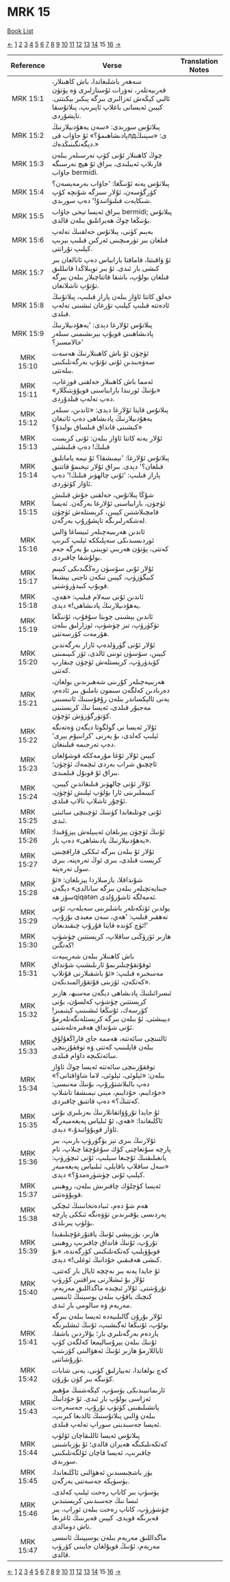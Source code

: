 # MRK 15
[Book List](../README.md)

[<-](./chapter_14.md) [1](./chapter_1.md) [2](./chapter_2.md) [3](./chapter_3.md) [4](./chapter_4.md) [5](./chapter_5.md) [6](./chapter_6.md) [7](./chapter_7.md) [8](./chapter_8.md) [9](./chapter_9.md) [10](./chapter_10.md) [11](./chapter_11.md) [12](./chapter_12.md) [13](./chapter_13.md) [14](./chapter_14.md) 15 [16](./chapter_16.md) [->](./chapter_16.md)

| Reference | Verse | Translation Notes |
|:---------:|-------|-------------------|
|MRK 15:1|سەھەر باشلىغاندا، باش كاھىنلار، قەرىيەتلەر، تەۋرات ئۇستازلىرى ۋە پۈتۈن ئالىي كېڭەش ئەزالىرى بىرگە پىكىر بېكىتتى. كېيىن ئەيسانى باغلاپ ئاپىرىپ، پىلاتۇسقا تاپشۇردى.||
|MRK 15:2|پىلاتۇس سورىدى: «سەن يەھۇدىيلارنىڭ پادىشاھىمۇ؟» ئۇ جاۋاب قىлдى: «سېنىڭ دېگەنگىنىڭدەك.»||
|MRK 15:3|چوڭ كاھىنلار ئۇنى كۆپ نەرسىلەر بىلەن قارىلاپ ئەيبلىدى، بىراق ئۇ ھېچ نەرسىگە جاۋاب bermidi.||
|MRK 15:4|پىلاتۇس يەنە ئۇنىڭغا: 'جاۋاب بەرمەيسەن؟ كۆرگۈسەن، ئۇلار سىزگە شۇنچە كۆپ شىكايەت قىلىۋاتىدۇ!' دەپ سورىدى.||
|MRK 15:5|بىراق ئەيسا تېخى جاۋاب bermidi; پىلاتۇس بۇنىڭغا چوڭ ھەيرانلىق بىلەن قالدى.||
|MRK 15:6|بەيىم كۈنى، پىلاتۇس خەلقنىڭ تەلەپ قىلغان بىر تۈرمىچىنى ئەركىن قىلىپ بېرىپ كېلىپ تۇراتتى.||
|MRK 15:7|ئۇ ۋاقىتتا، قاماقتا بارابباس دەپ ئاتالغان بىر كىشى بار ئىدى. ئۇ بىر توپىلاڭدا قاتىللىق قىلغان بولۇپ، باشقا قاتتاچىلار بىلەن بىرگە تۇتۇپ تاشلانغان.||
|MRK 15:8|خەلق كاتتا ئاۋاز بىلەن پاراز قىلىپ، پىلاتۇنىڭ ئادەتتە قىلىپ كېلىپ تۇرغان ئىشىنى تەلەپ قىلدى.||
|MRK 15:9|پىلاتۇس ئۇلارغا دېدى: 'يەھۇدىيلارنىڭ پادىشاھىنى قويۇپ بېرىشىمنى سىلەر خالامسىز؟'||
|MRK 15:10|ئۈچۈن ئۇ باش كاھىنلارنىڭ ھەسەت سەۋەبىدىن ئۇنى تۇتۇپ بەرگەنلىكىنى بىلەتتى.||
|MRK 15:11|ئەمما باش كاھىنلار خەلقنى قوزغاپ، «بۇنىڭ ئورنىدا بارابباسنى قويۇۋېتىڭلار» دەپ تەلەپ قىلدۇردى.||
|MRK 15:12|پىلاتۇس قايتا ئۇلارغا دېدى: «ئاندىن، سىلەر يەھۇدىيلارنىڭ پادىشاھى دەپ ئاتىغان كىشىنى قانداق قىلساق بولىدۇ؟»||
|MRK 15:13|ئۇلار يەنە كاتتا ئاۋاز بىلەن: ئۇنى كرېست قىلىڭ! دەپ قىلىشتى||
|MRK 15:14|پىلاتۇس ئۇلارغا: 'نېمىشقا؟ ئۇ نېمە يامانلىق قىلغان؟' دېدى. بىراق ئۇلار تېخىمۇ قاتتىق پاراز قىلىپ: 'ئۇنى چالهۋىز قىلىڭ!' دەپ ئاۋاز كۆتۈردى.||
|MRK 15:15|شۇڭا پىلاتۇس، خەلقنى خۇش قىلىش ئۈچۈن، بارابباسنى ئۇلارغا بەرگەن. ئەيسا قامچىلاشتىن كېيىن، كرېستلەش ئۈچۈن لەشكەرلىرىگە تاپشۇرۇپ بەرگەن.||
|MRK 15:16|ئاندىن ھەربىيەچىلەر ئىيساغا ۋالىي ئوردىسىدىكى سەپلىككە ئېلىپ كىرىپ كەتتى، پۈتۈن ھەربىي توپىنى بۇ يەرگە جەم بولۇشقا چاقىردى.||
|MRK 15:17|ئۇلار ئۇنى سۆسۈن رەڭگىدىكى كىيىم كىيگۈزۈپ، كېيىن تىكەن تاجنى بېشىغا قويۇپ كىيدۈرۈشتى.||
|MRK 15:18|ئاندىن ئۇنى سەلام قىلىپ: «ھەي، يەھۇدىيلارنىڭ پادىشاھى!» دېدى.||
|MRK 15:19|ئاندىن بېشىنى چوبتا سۇقۇپ، ئۇنىڭغا تۈكۈرۈپ، تىز چۈشۈپ، ئوزارلىق بىلەن ھۆرمەت كۆرسەتتى.||
|MRK 15:20|ئۇلار ئۇنى گۈرۈلدەپ ئازار بەرگەندىن كېيىن، سۆسۈن توننى ئالدى، ئۆز كىيىمىنى كۆيدۈرۈپ، كرېستلەش ئۈچۈن چىقارپ كەتتى.||
|MRK 15:21|ھەربىيەچىلەر كۇرىنى شەھىرىدىن بولغان، دەرىادىن كەلگەن سىمون ناملىق بىر ئادەم، يەنى ئالېكساندر بىلەن رۇفۇسنىڭ ئاتىسىنى مەجبۇر قىلدى، ئەيسا نىڭ كرېستىنى كۆتۈرگۈزۈش ئۈچۈن.||
|MRK 15:22|ئۇلار ئەيسا نى گولگوتا دېگەن ۋەتەنگە ئېلىپ كەلدى، بۇ يەرنى 'كرانىيۇم يېرى' دەپ تەرجىمە قىلىنغان.||
|MRK 15:23|كېيىن ئۇلار ئۇغا مۇرمەككە قوشۇلغان ئاچچىق شراب بەردى ئىچمەك ئۈچۈن؛ بىراق ئۇ قوبۇل قىلمىدى.||
|MRK 15:24|ئۇلار ئۇنى چالهۋىز قىلىغاندىن كېيىن، كىيىملىرىنى ئارا بۆلۈپ ئېلىش ئۈچۈن، ئۇچۇر تاشلاپ تالاپ قىلدى.||
|MRK 15:25|ئۇنى چوتلىغاندا كۈننىڭ ئۈچىنچى سائىتى ئىدى.||
|MRK 15:26|ئۇنىڭ ئۈچۈن يېزىلغان ئەيىپلەش يېزۇقىدا: «يەھۇدىيلارنىڭ پادىشاھى» دەپ بار.||
|MRK 15:27|ئۇلار ئۇ بىلەن بىرگە ئىككى قاراقچىنى كرېست قىلدى، بىرى ئوڭ تەرەپتە، بىرى سول تەرەپتە.||
|MRK 15:28|شۇنداقلا، يازمىلاردا يېزىلغان: «ئۇ جىنايەتچىلەر بىلەن بىرگە سانالدى» دېگەن سۆز ھەqiqətən ئەمەلگە ئاشۇرۇلدى.||
|MRK 15:29|يولدىن ئۆتكەنلەر باشلىرىنى سەيلەپ، ئۇنى تەھقىر قىلىپ: 'ھەي، سەن معبدى بۇزۇپ، ئۈچ كۈندە قايتا قۇرۇپ چىقىدىغان!'||
|MRK 15:30|ھازىر ئۆزۈڭنى ساقلاپ، كرېستتىن چۈشۈپ كەتگىن!||
|MRK 15:31|باش كاهىنلار بىلەن شەرپىيەت ئوقۇتقۇچىلىرىمۇ ئارىلىشىپ شۇنداق مەسخىرە قىلىپ: «ئۇ باشقىلارنى قۇتلاپ كەتكەن، ئۆزىنى قۇتقۇزالمىدىكەن».||
|MRK 15:32|ئىسرائىلنىڭ پادىشاھى دېگەن مەسىھ، ھازىر كرېستتىن چۈشۈپ كەلسۇن، بۇنى كۆرسەك، ئۇنىڭغا ئىشىنىپ كېتىمىز! دېيىشتى. ئۇ بىلەن بىرگە كرېستلەنگەنلەرمۇ ئۇنى شۇنداق ھەقىرەتلەشتى.||
|MRK 15:33|ئالتىنچى سائەتتە، ھەممە جاي قاراڭغۇلۇق بىلەن قاپلىنىپ كەتتى ۋە توققۇزىنچى سائەتكىچە داۋام قىلدى.||
|MRK 15:34|توققۇزىنچى سائەتتە ئەيسا چوڭ ئاۋاز بىلەن: «ئېلوئى، ئېلوئى، لاما شاۋاقتانى؟» دەپ بالىلاشتۇرۇپ، بۇنىڭ مەنىسى: «خۇدايىم، خۇدايىم، مېنى نېمىشقا تاشلاپ كەتتىڭ؟» دەپ قاتتىق چاقىردى.||
|MRK 15:35|ئۇ جايدا تۇرۇۋاتقانلارنىڭ بەزىلىرى بۇنى ئاڭلىغاندا: «ھەي، ئۇ ئىلياس پەيغەمبەرگە ئاۋاز قويۇۋاتىدۇ،» دېدى.||
|MRK 15:36|ئۇلارنىڭ بىرى تېز يۈگۈرۈپ بارىپ، بىر پارچە سۇنغاچنى كۆك سۇغۇچقا چىلاپ، تام يانغىلىقنىڭ ئۇچىغا سېلىپ، ئۇنى ئىچۈرۈپ: «سەل ساقلاپ باقايلى، ئىلىياس پەيغەمبەر كېلىپ ئۇنى چۈشۈرەمدۇ؟» دېدى.||
|MRK 15:37|ئەيسا كۈچلۈك چاقىرىش بىلەن، روھىنى قويۇۋەتتى.||
|MRK 15:38|ھەم شۇ دەم، ئىبادەتخانىنىڭ ئىچكى پەردىسى يۇقىرىدىن تۆۋەنگە ئىككى پارچە بۆلۈپ يىرىلدى.||
|MRK 15:39|ھازىر، يۈزبېشى ئۇنىڭ ياقتۇرغۇچىلىقىدا تۇرۇپ، ئۇنىڭ قانداق چاقىرىپ روھىنى قويۇۋېلىپ كەتكەنلىكىنى كۆرگەندە، «بۇ كىشى ھەقىقىي خۇدانىڭ ئوغلى!» دېدى.||
|MRK 15:40|ئۇ جايدا يەنە بىر نەچچە ئايال بار كەتتى، ئۇلار بۇ ئىشلارنى يىراقتىن كۆرۈپ تۇرۇشتى. ئۇلار ئىچىدە ماگداللىق مەريەم، كىچىك ياقۇپ بىلەن يوسېنىڭ ئانىسى مەريەم ۋە سالومې بار ئىدى.||
|MRK 15:41|ئۇلار بۇرۇن گالىلىيەدە ئەيسا بىلەن بىرگە بولۇپ، ئۇنىڭغا ئەگىشىپ، ئۇنىڭ ئىشلىرىگە ياردەم بەرگەنلىرى بار؛ بۇلاردىن باشقا، ئۇنىڭ بىلەن يېرۇسالېمغا كەلگەن كۆپ ئاياللارمۇ ھازىر ئۇنىڭ ئەھۋالىنى كۆزىتىپ تۇرۇشاتتى.||
|MRK 15:42|كەچ بولغاندا، تەييارلىق كۈنى، يەنى شابات كۈنىگە بىر كۈن بۇرۇن.||
|MRK 15:43|ئارىماتىيىدىكى يۈسۈپ، كېڭەشنىڭ مۇھىم ئەزاسى بولۇپ بار ئىدى. ئۇ خۇدانىڭ پاتشىلىقىنى كۈتۈپ تۇرۇپ، جەسەرەت بىلەن ۋالىي پىلاتۇسنىڭ ئالدىغا كىرىپ، ئەيسا جەسىدىنى سوراپ تەلەپ قىلدى.||
|MRK 15:44|پىلاتۇس ئەيسا ئاللىقاچان ئۆلۈپ كەتكەنلىكىگە ھەيران قالدى؛ ئۇ يۈزباشىنى چاقىرىپ، ئەيسا قاچان ئۆلگەنلىكىنى سورىدى.||
|MRK 15:45|يۈز باشچىسىدىن ئەھۋالنى ئاڭلىغاندا، يۈسۈپكە جەسەتنى بەرگەن.||
|MRK 15:46|يۈسۈپ بىر كاناپ رەخت ئېلىپ كەلدى، ئىسا نىڭ جەسىدىنى كرېستىدىن چۈشۈرۈپ، كاناپ رەخت بىلەن ئوراپ، بىر قەبرىگە قويدى. كېيىن قەبرىنىڭ ئاغزىغا تاش دومالدى.||
|MRK 15:47|ماگداللىق مەريەم بىلەن يوسېپنىڭ ئانىسى مەريەم، ئۇنىڭ قويۇلغان جايىنى كۆرۈپ قالدى.||


[<-](./chapter_14.md) [1](./chapter_1.md) [2](./chapter_2.md) [3](./chapter_3.md) [4](./chapter_4.md) [5](./chapter_5.md) [6](./chapter_6.md) [7](./chapter_7.md) [8](./chapter_8.md) [9](./chapter_9.md) [10](./chapter_10.md) [11](./chapter_11.md) [12](./chapter_12.md) [13](./chapter_13.md) [14](./chapter_14.md) 15 [16](./chapter_16.md) [->](./chapter_16.md)